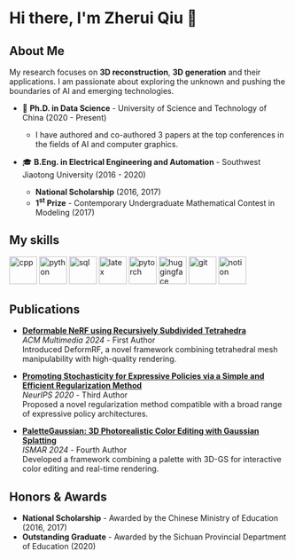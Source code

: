 
# Hi there, I'm Zherui Qiu &#x1F44B;

## About Me

My research focuses on **3D reconstruction**, **3D generation** and their applications. I am passionate about exploring the unknown and pushing the boundaries of AI and emerging technologies.

- &#x1F3EB; **Ph.D. in Data Science** - University of Science and Technology of China (2020 - Present)
  - I have authored and co-authored 3 papers at the top conferences in the fields of AI and computer graphics.

- &#x1F393; **B.Eng. in Electrical Engineering and Automation** - Southwest Jiaotong University (2016 - 2020)
  - **National Scholarship** (2016, 2017)
  - **1<sup>st</sup> Prize** - Contemporary Undergraduate Mathematical Contest in Modeling (2017)
 
## My skills
<p align="left">
  <img src="https://img.icons8.com/color/48/000000/c-plus-plus-logo.png" alt="cpp" width="50" height="50"/>
  <img src="https://img.icons8.com/?size=100&id=13441&format=png" alt="python" width="50" height="50"/>
  <img src="https://img.icons8.com/?size=100&id=q2EvWWP24C1j&format=png" alt="sql" width="50" height="50"/>
  <img src="https://img.icons8.com/?size=100&id=piVHs2bMOs6P&format=png" alt="latex" width="50" height="50"/>
  <img src="https://img.icons8.com/?size=100&id=jH4BpkMnRrU5&format=png" alt="pytorch" width="50" height="50"/>
  <img src="https://img.icons8.com/?size=100&id=sop9ROXku5bb&format=png" alt="huggingface" width="50" height="50"/>
  <img src="https://img.icons8.com/?size=100&id=20906&format=png" alt="git" width="50" height="50"/>
  <img src="https://img.icons8.com/?size=100&id=uVERmCBZZACL&format=png" alt="notion" width="50" height="50"/>
</p>


## Publications

- **[Deformable NeRF using Recursively Subdivided Tetrahedra](https://openreview.net/forum?id=QayT1wjqYB)**  
  *ACM Multimedia 2024* - First Author  
  Introduced DeformRF, a novel framework combining tetrahedral mesh manipulability with high-quality rendering.

- **[Promoting Stochasticity for Expressive Policies via a Simple and Efficient Regularization Method](https://papers.nips.cc/paper/2020/hash/9cafd121ba982e6de30ffdf5ada9ce2e-Abstract.html)**  
  *NeurIPS 2020* - Third Author  
  Proposed a novel regularization method compatible with a broad range of expressive policy architectures.

- **[PaletteGaussian: 3D Photorealistic Color Editing with Gaussian Splatting](https://ieeexplore.ieee.org/abstract/document/10765418)**  
  *ISMAR 2024* - Fourth Author  
  Developed a framework combining a palette with 3D-GS for interactive color editing and real-time rendering.

## Honors & Awards

- **National Scholarship** - Awarded by the Chinese Ministry of Education (2016, 2017)
- **Outstanding Graduate** - Awarded by the Sichuan Provincial Department of Education (2020)

